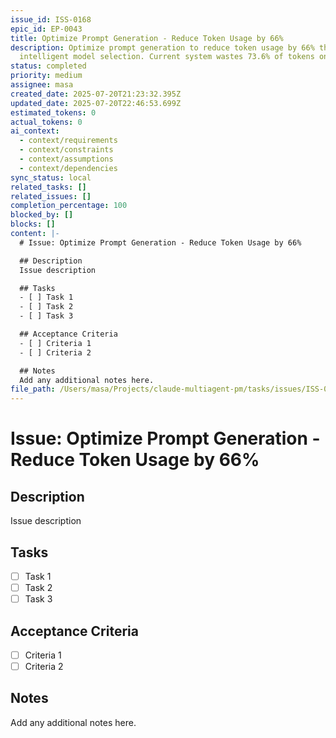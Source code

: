 ```yaml
---
issue_id: ISS-0168
epic_id: EP-0043
title: Optimize Prompt Generation - Reduce Token Usage by 66%
description: Optimize prompt generation to reduce token usage by 66% through dynamic sizing, task-aware generation, and
  intelligent model selection. Current system wastes 73.6% of tokens on boilerplate for simple tasks.
status: completed
priority: medium
assignee: masa
created_date: 2025-07-20T21:23:32.395Z
updated_date: 2025-07-20T22:46:53.699Z
estimated_tokens: 0
actual_tokens: 0
ai_context:
  - context/requirements
  - context/constraints
  - context/assumptions
  - context/dependencies
sync_status: local
related_tasks: []
related_issues: []
completion_percentage: 100
blocked_by: []
blocks: []
content: |-
  # Issue: Optimize Prompt Generation - Reduce Token Usage by 66%

  ## Description
  Issue description

  ## Tasks
  - [ ] Task 1
  - [ ] Task 2
  - [ ] Task 3

  ## Acceptance Criteria
  - [ ] Criteria 1
  - [ ] Criteria 2

  ## Notes
  Add any additional notes here.
file_path: /Users/masa/Projects/claude-multiagent-pm/tasks/issues/ISS-0168-optimize-prompt-generation-reduce-token-usage-by-66.md
---
```


# Issue: Optimize Prompt Generation - Reduce Token Usage by 66%

## Description
Issue description

## Tasks
- [ ] Task 1
- [ ] Task 2
- [ ] Task 3

## Acceptance Criteria
- [ ] Criteria 1
- [ ] Criteria 2

## Notes
Add any additional notes here.
